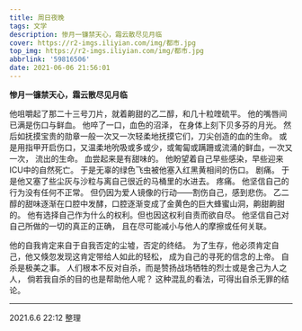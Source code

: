 ```yaml
---
title: 周日夜晚
tags: 文学
description: 惨月一镰禁天心，霜云散尽见月临
cover: https://r2-imgs.iliyian.com/img/都市.jpg
top_img: https://r2-imgs.iliyian.com/img/都市.jpg
abbrlink: '59816506'
date: 2021-06-06 21:56:01
---
```


**惨月一镰禁天心，霜云散尽见月临**


他咀嚼起了那二十三号刀片，就着齁甜的乙二醇，和几十粒喹硫平。
他的嘴唇间已满是伤口与鲜血。
他啐了一口，血色的沼泽，
在身体上刻下贝多芬的月光。
然后如抚摸宝贵的勋章一般一次又一次轻柔地抚摸它们，刀尖创造的血的生命。
或是用指甲开启伤口，又温柔地吮吸或多或少，或匍匐或蹒跚或流涌的鲜血，一次又一次，
流出的生命。
血尝起来是有甜味的。
他盼望着自己早些感染，早些迎来ICU中的自然死亡。
于是无辜的绿色飞虫被他塞入红黑黄相间的伤口。
剧痛。
于是他又塞了些尘灰与沙粒与离自己很近的马桶里的水进去。
疼痛。
他坚信自己的行为没有任何不正常。
但仍因为爱人镜像的行动——割伤自己，感到悲伤。
乙二醇的甜味逐渐在口腔中发酵，口腔逐渐变成了金黄色的巨大蜂蜜山洞，齁甜齁甜的。
他有选择自己作为什么的权利。但也因这权利自责而欲自尽。
他坚信自己对自己所做的一切的真正的正确，
且在尽可能减小与他人的摩擦或任何关联。


他的自我肯定来自于自我否定的尘墟，否定的终结。
为了生存，他必须肯定自己，他又倏忽发现这肯定带给人如此的轻松，
成为自己的寻死的信念的上帝。
自杀是极美之事。
人们根本不反对自杀，而是赞扬战场牺牲的烈士或是舍己为人之人，
倘若我自杀的目的也是帮助他人呢？
这种混乱的看法，可得出自杀无罪的结论。

---
2021.6.6 22:12 整理
